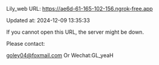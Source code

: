 Lily_web URL: https://ae6d-61-165-102-156.ngrok-free.app

Updated at: 2024-12-09 13:35:33

If you cannot open this URL, the server might be down.

Please contact: 

goley04@foxmail.com Or Wechat:GL_yeaH